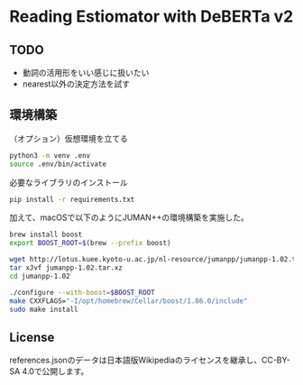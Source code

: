# Reading Estiomator with DeBERTa v2

## TODO
* 動詞の活用形をいい感じに扱いたい
* nearest以外の決定方法を試す

## 環境構築

（オプション）仮想環境を立てる
```bash
python3 -m venv .env
source .env/bin/activate
```

必要なライブラリのインストール

```bash
pip install -r requirements.txt
```

加えて、macOSで以下のようにJUMAN++の環境構築を実施した。

```bash
brew install boost
export BOOST_ROOT=$(brew --prefix boost)

wget http://lotus.kuee.kyoto-u.ac.jp/nl-resource/jumanpp/jumanpp-1.02.tar.xz
tar xJvf jumanpp-1.02.tar.xz
cd jumanpp-1.02

./configure --with-boost=$BOOST_ROOT
make CXXFLAGS="-I/opt/homebrew/Cellar/boost/1.86.0/include"
sudo make install
```

## License

references.jsonのデータは日本語版Wikipediaのライセンスを継承し、CC-BY-SA 4.0で公開します。